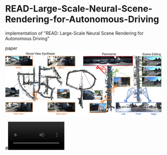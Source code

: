 # READ-Large-Scale-Neural-Scene-Rendering-for-Autonomous-Driving
implementation of "READ:  Large-Scale Neural Scene Rendering for Autonomous Driving"

paper 
![contents](./image/main.jpg)

#<video src='./image/NovelView.mp4' width=180/>
https://github.com/JOP-Lee/READ-Large-Scale-Neural-Scene-Rendering-for-Autonomous-Driving/tree/main/image/main.mp4
#[![Watch the video](https://github.com/JOP-Lee/READ-Large-Scale-Neural-Scene-Rendering-for-Autonomous-Driving/tree/main/image/main.mp4)]
#[![Watch the video](https://github.com/JOP-Lee/READ-Large-Scale-Neural-Scene-Rendering-for-Autonomous-Driving/tree/main/image/main.jpg)](https://github.com/JOP-Lee/READ-Large-Scale-Neural-Scene-Rendering-for-Autonomous-Driving/tree/main/image/NovelView.mp4)